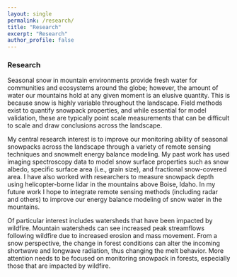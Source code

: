 ```yaml
---
layout: single
permalink: /research/
title: "Research"
excerpt: "Research"
author_profile: false
---
```


### Research
Seasonal snow in mountain environments provide fresh water for communities and ecosystems around the globe; however, the amount of water our mountains hold at any given moment is an elusive quantity. This is because snow is highly variable throughout the landscape. Field methods exist to quantify snowpack properties, and while essential for model validation, these are typically point scale measurements that can be difficult to scale and draw conclusions across the landscape.

My central research interest is to improve our monitoring ability of seasonal snowpacks across the landscape through a variety of remote sensing techniques and snowmelt energy balance modeling. My past work has used imaging spectroscopy data to model snow surface properties such as snow albedo, specific surface area (i.e., grain size), and fractional snow-covered area. I have also worked with researchers to measure snowpack depth using helicopter-borne lidar in the mountains above Boise, Idaho. In my future work I hope to integrate remote sensing methods (including radar and others) to improve our energy balance modeling of snow water in the mountains.

Of particular interest includes watersheds that have been impacted by wildfire. Mountain watersheds can see increased peak streamflows following wildfire due to increased erosion and mass movement. From a snow perspective, the change in forest conditions can alter the incoming shortwave and longwave radiation, thus changing the melt behavior. More attention needs to be focused on monitoring snowpack in forests, especially those that are impacted by wildfire. 
